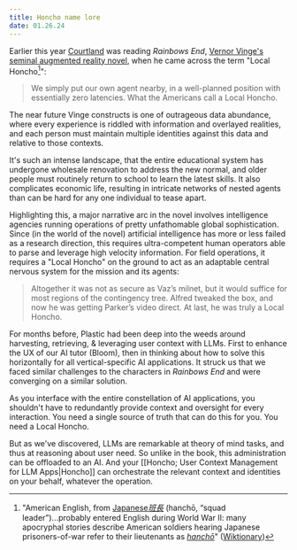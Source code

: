 ```yaml
---
title: Honcho name lore
date: 01.26.24
---
```


Earlier this year [Courtland](https://x.com/courtlandleer) was reading _Rainbows End_, [Vernor Vinge's](https://en.wikipedia.org/wiki/Vernor_Vinge) [seminal augmented reality novel](<https://en.wikipedia.org/wiki/Rainbows_End_(novel)>), when he came across the term "Local Honcho[^1]":

> We simply put our own agent nearby, in a well-planned position with essentially zero latencies. What the Americans call a Local Honcho.

The near future Vinge constructs is one of outrageous data abundance, where every experience is riddled with information and overlayed realities, and each person must maintain multiple identities against this data and relative to those contexts.

It's such an intense landscape, that the entire educational system has undergone wholesale renovation to address the new normal, and older people must routinely return to school to learn the latest skills. It also complicates economic life, resulting in intricate networks of nested agents than can be hard for any one individual to tease apart.

Highlighting this, a major narrative arc in the novel involves intelligence agencies running operations of pretty unfathomable global sophistication. Since (in the world of the novel) artificial intelligence has more or less failed as a research direction, this requires ultra-competent human operators able to parse and leverage high velocity information. For field operations, it requires a "Local Honcho" on the ground to act as an adaptable central nervous system for the mission and its agents:

> Altogether it was not as secure as Vaz’s milnet, but it would suffice for most regions of the contingency tree. Alfred tweaked the box, and now he was getting Parker’s video direct. At last, he was truly a Local Honcho.

For months before, Plastic had been deep into the weeds around harvesting, retrieving, & leveraging user context with LLMs. First to enhance the UX of our AI tutor (Bloom), then in thinking about how to solve this horizontally for all vertical-specific AI applications. It struck us that we faced similar challenges to the characters in _Rainbows End_ and were converging on a similar solution.

As you interface with the entire constellation of AI applications, you shouldn't have to redundantly provide context and oversight for every interaction. You need a single source of truth that can do this for you. You need a Local Honcho.

But as we've discovered, LLMs are remarkable at theory of mind tasks, and thus at reasoning about user need. So unlike in the book, this administration can be offloaded to an AI. And your [[Honcho; User Context Management for LLM Apps|Honcho]] can orchestrate the relevant context and identities on your behalf, whatever the operation.

[^1]: "American English, from [Japanese](https://en.wikipedia.org/wiki/Japanese_language)_[班長](https://en.wiktionary.org/wiki/%E7%8F%AD%E9%95%B7#Japanese)_ (hanchō, “squad leader”)...probably entered English during World War II: many apocryphal stories describe American soldiers hearing Japanese prisoners-of-war refer to their lieutenants as _[hanchō](https://en.wiktionary.org/wiki/hanch%C5%8D#Japanese)_" ([Wiktionary](https://en.wiktionary.org/wiki/honcho))

